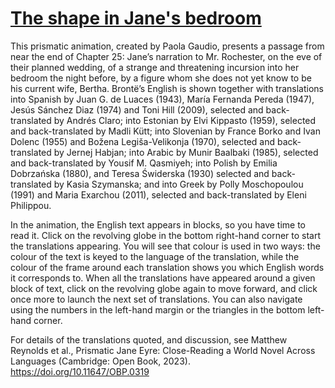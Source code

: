 # <a href="https://prismatic-jane-eyre.github.io/the_shape/">The shape in Jane's bedroom</a>

This prismatic animation, created by Paola Gaudio, presents a passage from near the end of Chapter 25: Jane’s narration to Mr. Rochester, on the eve of their planned wedding, of a strange and threatening incursion into her bedroom the night before, by a figure whom she does not yet know to be his current wife, Bertha. Brontë’s English is shown together with translations into Spanish by Juan G. de Luaces (1943), María Fernanda Pereda (1947), Jesús Sánchez Diaz (1974) and Toni Hill (2009), selected and back-translated by Andrés Claro; into Estonian by Elvi Kippasto (1959), selected and back-translated by Madli Kütt; into Slovenian by France Borko and Ivan Dolenc (1955) and Božena Legiša-Velikonja (1970), selected and back-translated by Jernej Habjan; into Arabic by Munir Baalbaki (1985), selected and back-translated by Yousif M. Qasmiyeh; into Polish by Emilia Dobrzańska (1880), and Teresa Świderska (1930) selected and back-translated by Kasia Szymanska; and into Greek by Polly Moschopoulou (1991) and Maria Exarchou (2011), selected and back-translated by Eleni Philippou. 

In the animation, the English text appears in blocks, so you have time to read it. Click on the revolving globe in the bottom right-hand corner to start the translations appearing. You will see that colour is used in two ways: the colour of the text is keyed to the language of the translation, while the colour of the frame around each translation shows you which English words it corresponds to. When all the translations have appeared around a given block of text, click on the revolving globe again to move forward, and click once more to launch the next set of translations. You can also navigate using the numbers in the left-hand margin or the triangles in the bottom left-hand corner. 

For details of the translations quoted, and discussion, see Matthew Reynolds et al., Prismatic Jane Eyre: Close-Reading a World Novel Across Languages (Cambridge: Open Book, 2023). https://doi.org/10.11647/OBP.0319
